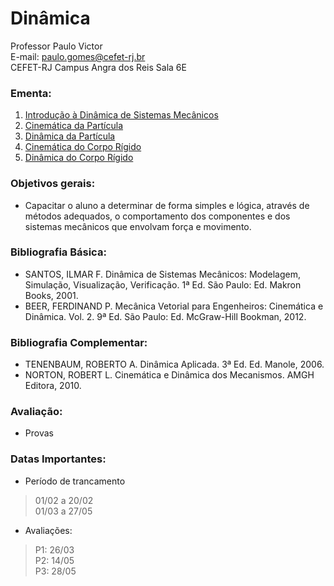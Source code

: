 # Dinâmica
Professor Paulo Victor <br>
E-mail: paulo.gomes@cefet-rj.br <br>
CEFET-RJ Campus Angra dos Reis Sala 6E



### Ementa:
1. [Introdução à Dinâmica de Sistemas Mecânicos](Din1.ipynb)
2. [Cinemática da Partícula](Din2.ipynb)
3. [Dinâmica da Partícula](Din3.ipynb)
4. [Cinemática do Corpo Rígido](Din4.ipynb)
5. [Dinâmica do Corpo Rígido](Din5.ipynb)



### Objetivos gerais:
* Capacitar o aluno a determinar de forma simples e lógica, através de métodos adequados, o comportamento dos componentes e dos sistemas mecânicos que envolvam força e movimento.



### Bibliografia Básica:
* SANTOS, ILMAR F. Dinâmica de Sistemas Mecânicos: Modelagem, Simulação, Visualização, Verificação.  1ª Ed. São Paulo: Ed. Makron Books, 2001.
* BEER, FERDINAND P. Mecânica Vetorial para Engenheiros: Cinemática e Dinâmica. Vol. 2. 9ª Ed. São Paulo: Ed. McGraw-Hill Bookman, 2012. 



### Bibliografia Complementar:
* TENENBAUM, ROBERTO A. Dinâmica Aplicada. 3ª Ed. Ed. Manole, 2006. 
* NORTON, ROBERT L. Cinemática e Dinâmica dos Mecanismos. AMGH Editora, 2010. 



### Avaliação:
* Provas



### Datas Importantes:
 * Período de trancamento
 > 01/02 a 20/02 \
 >01/03 a 27/05 
  
 * Avaliações:
 >P1: 26/03 \
 >P2: 14/05 \
 >P3: 28/05 
